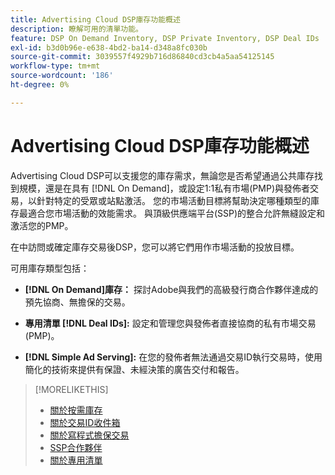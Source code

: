 ```yaml
---
title: Advertising Cloud DSP庫存功能概述
description: 瞭解可用的清單功能。
feature: DSP On Demand Inventory, DSP Private Inventory, DSP Deal IDs
exl-id: b3d0b96e-e638-4bd2-ba14-d348a8fc030b
source-git-commit: 3039557f4929b716d86840cd3cb4a5aa54125145
workflow-type: tm+mt
source-wordcount: '186'
ht-degree: 0%

---
```


# Advertising Cloud DSP庫存功能概述

Advertising Cloud DSP可以支援您的庫存需求，無論您是否希望通過公共庫存找到規模，還是在具有 [!DNL On Demand]，或設定1:1私有市場(PMP)與發佈者交易，以針對特定的受眾或站點激活。 您的市場活動目標將幫助決定哪種類型的庫存最適合您市場活動的效能需求。 與頂級供應端平台(SSP)的整合允許無縫設定和激活您的PMP。

在中訪問或確定庫存交易後DSP，您可以將它們用作市場活動的投放目標。

可用庫存類型包括：

* **[!DNL On Demand]庫存：** 探討Adobe與我們的高級發行商合作夥伴達成的預先協商、無擔保的交易。

* **專用清單 [!DNL Deal IDs]:** 設定和管理您與發佈者直接協商的私有市場交易(PMP)。

* **[!DNL Simple Ad Serving]:** 在您的發佈者無法通過交易ID執行交易時，使用簡化的技術來提供有保證、未經決策的廣告交付和報告。

>[!MORELIKETHIS]
>
>* [關於按需庫存](on-demand-inventory-about.md)
>* [關於交易ID收件箱](deal-id-inbox-about.md)
>* [關於寫程式擔保交易](programmatic-guaranteed-about.md)
>* [SSP合作夥伴](ssp-partners.md)
>* [關於專用清單](private-inventory-about.md)

